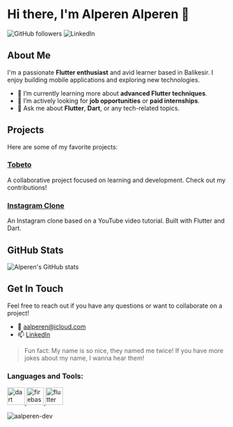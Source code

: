 # Hi there, I'm Alperen Alperen 👋

![GitHub followers](https://img.shields.io/github/followers/aalperen-dev?label=Follow&style=social) ![LinkedIn](https://img.shields.io/badge/LinkedIn-Connect-blue?logo=linkedin)

## About Me
I'm a passionate **Flutter enthusiast** and avid learner based in Balikesir. I enjoy building mobile applications and exploring new technologies.

- 🌱 I’m currently learning more about **advanced Flutter techniques**.
- 💼 I’m actively looking for **job opportunities** or **paid internships**.
- 💬 Ask me about **Flutter**, **Dart**, or any tech-related topics.

## Projects
Here are some of my favorite projects:

### [Tobeto](https://github.com/engnect/tobeto)
A collaborative project focused on learning and development. Check out my contributions!

### [Instagram Clone](https://github.com/aalperen-dev/instagram_app)
An Instagram clone based on a YouTube video tutorial. Built with Flutter and Dart.


## GitHub Stats
![Alperen's GitHub stats](https://github-readme-stats.vercel.app/api?username=aalperen-dev&show_icons=true&theme=radical)

## Get In Touch
Feel free to reach out if you have any questions or want to collaborate on a project!

- 📧 [aalperen@icloud.com](mailto:aalperen@icloud.com)
- 📫 [LinkedIn](https://www.linkedin.com/in/aalperen)

> Fun fact: My name is so nice, they named me twice! If you have more jokes about my name, I wanna hear them!

<h3 align="left">Languages and Tools:</h3>
<p align="left"> <a href="https://dart.dev" target="_blank" rel="noreferrer"> <img src="https://www.vectorlogo.zone/logos/dartlang/dartlang-icon.svg" alt="dart" width="40" height="40"/> </a> <a href="https://firebase.google.com/" target="_blank" rel="noreferrer"> <img src="https://www.vectorlogo.zone/logos/firebase/firebase-icon.svg" alt="firebase" width="40" height="40"/> </a> <a href="https://flutter.dev" target="_blank" rel="noreferrer"> <img src="https://www.vectorlogo.zone/logos/flutterio/flutterio-icon.svg" alt="flutter" width="40" height="40"/> </a> </p>

<p align="left"> <img src="https://komarev.com/ghpvc/?username=aalperen-dev&label=Profile%20views&color=0e75b6&style=flat" alt="aalperen-dev" /> </p>

